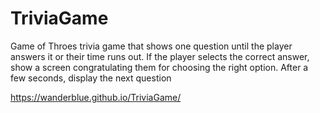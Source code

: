 # TriviaGame
Game of Throes trivia game that shows one question until the player answers it or their time runs out. If the player selects the correct answer, show a screen congratulating them for choosing the right option. After a few seconds, display the next question


https://wanderblue.github.io/TriviaGame/
